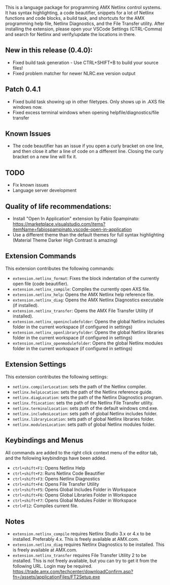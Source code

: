 This is a language package for programming AMX Netlinx control systems. It has syntax highlighting, a code beautifier, snippets for a lot of Netlinx
functions and code blocks, a build task, and shortcuts for the AMX programming help file, Netlinx Diagnostics, and the File Transfer utility. After installing
the extension, please open your VSCode Settings (CTRL-Comma) and search for Netlinx and verify/update the locations in there.

## New in this release (0.4.0):
* Fixed build task generation - Use CTRL+SHIFT+B to build your source files!
* Fixed problem matcher for newer NLRC.exe version output

## Patch 0.4.1
* Fixed build task showing up in other filetypes. Only shows up in .AXS file windows now.
* Fixed excess terminal windows when opening helpfile/diagnostics/file transfer

## Known Issues
* The code beautifier has an issue if you open a curly bracket on one line, and then close it after a line of code on a different line. Closing the curly bracket on a new line will fix it.

## TODO
* Fix known issues
* Language server development

## Quality of life recommendations:
* Install "Open In Application" extension by Fabio Spampinato: https://marketplace.visualstudio.com/items?itemName=fabiospampinato.vscode-open-in-application
* Use a different theme than the default themes for full syntax highlighting (Material Theme Darker High Contrast is amazing)

## Extension Commands

This extension contributes the following commands:

* `extension.netlinx_format`: Fixes the block indentation of the currently open file (code beautifier).
* `extension.netlinx_compile`: Compiles the currently open AXS file.
* `extension.netlinx_help`: Opens the AMX Netlinx help reference file.
* `extension.netlinx_diag`: Opens the AMX Netlinx Diagnostics executable (if installed).
* `extension.netlinx_transfer`: Opens the AMX File Transfer Utility (if installed).
* `extension.netlinx_openincludefolder`: Opens the global Netlinx includes folder in the current workspace (if configured in settings)
* `extension.netlinx_openlibraryfolder`: Opens the global Netlinx libraries folder in the current workspace (if configured in settings)
* `extension.netlinx_openmodulefolder`: Opens the global Netlinx modules folder in the current workspace (if configured in settings)

## Extension Settings

This extension contributes the following settings:

* `netlinx.compilerLocation`: sets the path of the Netlinx compiler. 
* `netlinx.helpLocation`: sets the path of the Netlinx reference guide.
* `netlinx.diagLocation`: sets the path of the Netlinx Diagnostics program.
* `netlinx.ftLocation`: sets the path of the Netlinx File Transfer utility.
* `netlinx.terminalLocation`: sets path of the default windows cmd.exe.
* `netlinx.includesLocation`: sets path of global Netlinx includes folder.
* `netlinx.libraryLocation`: sets path of global Netlinx libraries folder.
* `netlinx.modulesLocation`: sets path of global Netlinx modules folder.

## Keybindings and Menus

All commands are added to the right click context menu of the editor tab, and the following keybindings have been added.

* `ctrl+shift+F1`: Opens Netlinx Help
* `ctrl+shift+F2`: Runs Netlinx Code Beautifier
* `ctrl+shift+F3`: Opens Netlinx Diagnostics
* `ctrl+shift+F4`: Opens File Transfer Utility
* `ctrl+shift+F5`: Opens Global Includes Folder in Workspace
* `ctrl+shift+F6`: Opens Global Libraries Folder in Workspace
* `ctrl+shift+F7`: Opens Global Modules Folder in Workspace
* `ctrl+F12`: Compiles current file.

## Notes

* `extension.netlinx_compile` requires Netlinx Studio 3.x or 4.x to be installed. Preferably 4.x. This is freely available at AMX.com.
* `extension.netlinx_diag` requires Netlinx Diagnostics to be installed. This is freely available at AMX.com.
* `extension.netlinx_transfer` requires File Transfer Utility 2 to be installed. This is not freely available, but you can try to get it from the following URL. Login may be required.
    https://trade.amx.com/techcenter/downloadConfirm.asp?fn=/assets/applicationFiles/FT2Setup.exe
